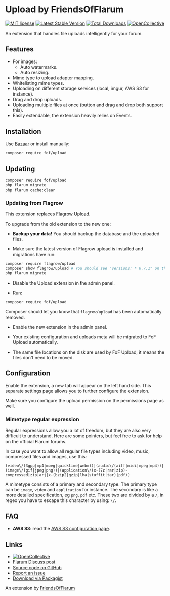 # Upload by FriendsOfFlarum

[![MIT license](https://img.shields.io/badge/license-MIT-blue.svg)](https://github.com/FriendsOfFlarum/upload/blob/master/LICENSE.md) [![Latest Stable Version](https://img.shields.io/packagist/v/fof/upload.svg)](https://packagist.org/packages/fof/upload) [![Total Downloads](https://img.shields.io/packagist/dt/fof/upload.svg)](https://packagist.org/packages/fof/upload) [![OpenCollective](https://img.shields.io/badge/opencollective-fof-blue.svg)](https://opencollective.com/fof/donate)

An extension that handles file uploads intelligently for your forum.

## Features

- For images:
  - Auto watermarks.
  - Auto resizing.
- Mime type to upload adapter mapping.
- Whitelisting mime types.
- Uploading on different storage services (local, imgur, AWS S3 for instance).
- Drag and drop uploads.
- Uploading multiple files at once (button and drag and drop both support this).
- Easily extendable, the extension heavily relies on Events.

## Installation

Use [Bazaar](https://discuss.flarum.org/d/5151) or install manually:

```sh
composer require fof/upload
```

## Updating

```sh
composer require fof/upload
php flarum migrate
php flarum cache:clear
```

### Updating from Flagrow

This extension replaces [Flagrow Upload](https://packagist.org/packages/flagrow/upload).

To upgrade from the old extension to the new one:

- **Backup your data!** You should backup the database and the uploaded files.

- Make sure the latest version of Flagrow upload is installed and migrations have run:

```sh
composer require flagrow/upload
composer show flagrow/upload # You should see "versions: * 0.7.1" on the 4th line of output
php flarum migrate
```

- Disable the Upload extension in the admin panel.

- Run:

```sh
composer require fof/upload
```

Composer should let you know that `flagrow/upload` has been automatically removed.

- Enable the new extension in the admin panel.

- Your existing configuration and uploads meta will be migrated to FoF Upload automatically.

- The same file locations on the disk are used by FoF Upload, it means the files don't need to be moved.

## Configuration

Enable the extension, a new tab will appear on the left hand side. This separate settings page allows you to further configure the extension.

Make sure you configure the upload permission on the permissions page as well.

### Mimetype regular expression

Regular expressions allow you a lot of freedom, but they are also very difficult to understand. Here are some pointers, but feel free to ask
for help on the official Flarum forums.

In case you want to allow all regular file types including video, music, compressed files and images, use this:

```text
(video\/(3gpp|mp4|mpeg|quicktime|webm))|(audio\/(aiff|midi|mpeg|mp4))|(image\/(gif|jpeg|png))|(application\/(x-(7z|rar|zip)-compressed|zip|arj|x-(bzip2|gzip|lha|stuffit|tar)|pdf))
```

A mimetype consists of a primary and secondary type. The primary type can be `image`, `video` and `application` for instance.
The secondary is like a more detailed specification, eg `png`, `pdf` etc. These two are divided by a `/`, in regex you have to escape this character by using: `\/`.

## FAQ

-  __AWS S3__: read the [AWS S3 configuration page](https://github.com/FriendsOfFlarum/upload/wiki/aws-s3).

## Links

- [![OpenCollective](https://img.shields.io/badge/donate-friendsofflarum-44AEE5?style=for-the-badge&logo=open-collective)](https://opencollective.com/fof/donate)
- [Flarum Discuss post](https://discuss.flarum.org/d/4154)
- [Source code on GitHub](https://github.com/FriendsOfFlarum/upload)
- [Report an issue](https://github.com/FriendsOfFlarum/upload/issues)
- [Download via Packagist](https://packagist.org/packages/fof/upload)

An extension by [FriendsOfFlarum](https://github.com/FriendsOfFlarum)
